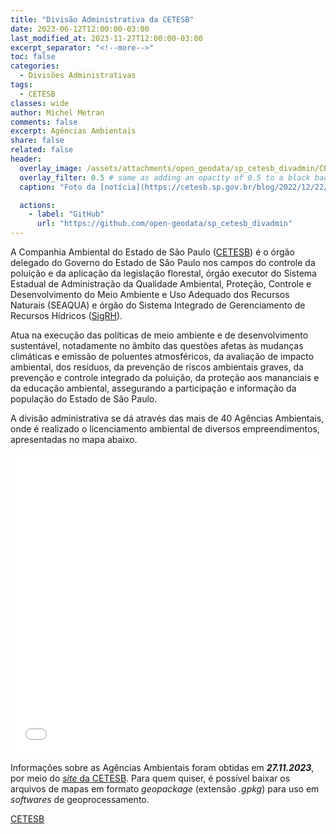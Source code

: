 ```yaml
---
title: "Divisão Administrativa da CETESB"
date: 2023-06-12T12:00:00-03:00
last_modified_at: 2023-11-27T12:00:00-03:00
excerpt_separator: "<!--more-->"
toc: false
categories:
  - Divisões Administrativas
tags:
  - CETESB
classes: wide
author: Michel Metran
comments: false
excerpt: Agências Ambientais
share: false
related: false
header:
  overlay_image: /assets/attachments/open_geodata/sp_cetesb_divadmin/CETESB.jpg
  overlay_filter: 0.5 # same as adding an opacity of 0.5 to a black background
  caption: "Foto da [notícia](https://cetesb.sp.gov.br/blog/2022/12/22/veiculos-modernos-sao-entregues-para-agilizar-acoes-da-cetesb/) de 22.12.2022"

  actions:
    - label: "GitHub"
      url: "https://github.com/open-geodata/sp_cetesb_divadmin"
---
```


A Companhia Ambiental do Estado de São Paulo ([CETESB](https://cetesb.sp.gov.br/)) é o órgão delegado do Governo do Estado de São Paulo nos campos do controle da poluição e da aplicação da legislação florestal, órgão executor do Sistema Estadual de Administração da Qualidade Ambiental, Proteção, Controle e Desenvolvimento do Meio Ambiente e Uso Adequado dos Recursos Naturais (SEAQUA) e órgão do Sistema Integrado de Gerenciamento de Recursos Hídricos ([SigRH](https://sigrh.sp.gov.br/)).

Atua na execução das políticas de meio ambiente e de desenvolvimento sustentável, notadamente no âmbito das questões afetas às mudanças climáticas e emissão de poluentes atmosféricos, da avaliação de impacto ambiental, dos resíduos, da prevenção de riscos ambientais graves, da prevenção e controle integrado da poluição, da proteção aos mananciais e da educação ambiental, assegurando a participação e informação da população do Estado de São Paulo.

A divisão administrativa se dá através das mais de 40 Agências Ambientais, onde é realizado o licenciamento ambiental de diversos empreendimentos, apresentadas no mapa abaixo.

<iframe src="/assets/attachments/open_geodata/sp_cetesb_divadmin/cetesb_map.html" width="100%" height="480"  frameborder="0" allowfullscreen></iframe>

<br>

Informações sobre as Agências Ambientais foram obtidas em ***27.11.2023***, por meio do [_site_ da CETESB](https://licenciamento.cetesb.sp.gov.br/agencias/municipios.asp). Para quem quiser, é possível baixar os arquivos de mapas em formato _geopackage_ (extensão _.gpkg_) para uso em _softwares_ de geoprocessamento.

<a href="/assets/attachments/open_geodata/sp_cetesb_divadmin/sp_cetesb.gpkg" class="btn btn--primary">CETESB</a>
